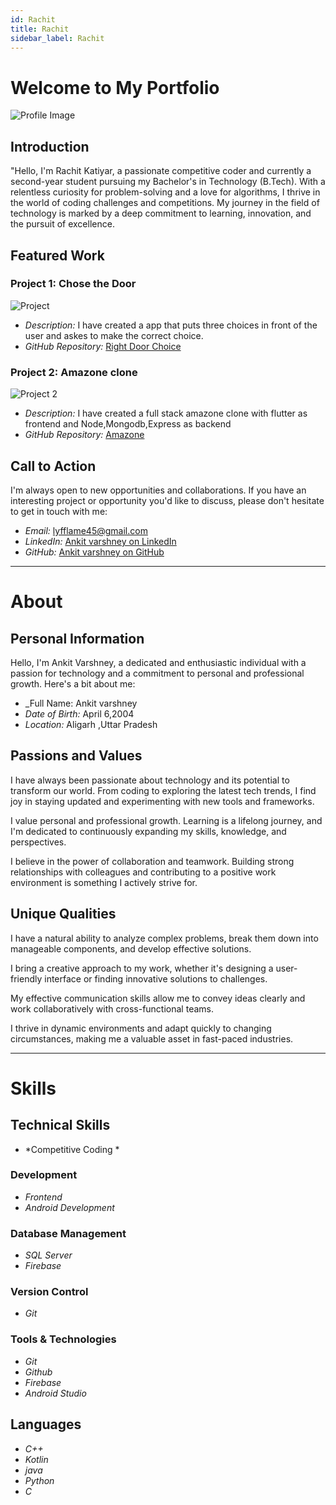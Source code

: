```yaml
---
id: Rachit 
title: Rachit 
sidebar_label: Rachit 
---
```


# Welcome to My Portfolio

![Profile Image](https://media.licdn.com/dms/image/D4E03AQE5k_JaJbIxyA/profile-displayphoto-shrink_800_800/0/1685383789997?e=1701302400&v=beta&t=nwIFXMarKH2kU_sesD5GdpCYBPQI8yY-bOYNvalJ3yc)

<!-- <img src = "https://media.licdn.com/dms/image/D4D03AQGKO_gAihAbYw/profile-displayphoto-shrink_800_800/0/1689381576593?e=1701302400&v=beta&t=UB0NhUwZgqJWmKteuhFrJL8PisNLJ47PrVQvxdD3yOA" height=50px width=50px> -->

## Introduction

"Hello, I'm Rachit Katiyar, a passionate competitive coder and currently a second-year student pursuing my Bachelor's in Technology (B.Tech). With a relentless curiosity for problem-solving and a love for algorithms, I thrive in the world of coding challenges and competitions. My journey in the field of technology is marked by a deep commitment to learning, innovation, and the pursuit of excellence.

## Featured Work

### Project 1: Chose the Door

![Project](https://drive.google.com/file/d/1OhEX2HB6wI7akvM1evQ0IjKfPoNhSVky/view?usp=sharing)

- _Description:_ I have created a app that puts three choices in front of the user and askes to make the correct choice.
- _GitHub Repository:_ [Right Door Choice](https://github.com/rockyhappy/RightDoorChoice)

### Project 2: Amazone clone

![Project 2](https://seeklogo.com/images/A/amazon-icon-logo-8F577E5C31-seeklogo.com.png)

- _Description:_ I have created a full stack amazone clone with flutter as frontend and Node,Mongodb,Express as backend
- _GitHub Repository:_ [Amazone](https://github.com/AVtheking/Amazone.git)

## Call to Action

I'm always open to new opportunities and collaborations. If you have an interesting project or opportunity you'd like to discuss, please don't hesitate to get in touch with me:

- _Email:_ lyfflame45@gmail.com
- _LinkedIn:_ [Ankit varshney on LinkedIn](https://www.linkedin.com/in/ankit-varshney-599a6b271)
- _GitHub:_ [Ankit varshney on GitHub](https://github.com/AVtheking)

---

# About

## Personal Information

Hello, I'm Ankit Varshney, a dedicated and enthusiastic individual with a passion for technology and a commitment to personal and professional growth. Here's a bit about me:

- \_Full Name: Ankit varshney
- _Date of Birth:_ April 6,2004
- _Location:_ Aligarh ,Uttar Pradesh

## Passions and Values

I have always been passionate about technology and its potential to transform our world. From coding to exploring the latest tech trends, I find joy in staying updated and experimenting with new tools and frameworks.

I value personal and professional growth. Learning is a lifelong journey, and I'm dedicated to continuously expanding my skills, knowledge, and perspectives.

I believe in the power of collaboration and teamwork. Building strong relationships with colleagues and contributing to a positive work environment is something I actively strive for.

## Unique Qualities

I have a natural ability to analyze complex problems, break them down into manageable components, and develop effective solutions.

I bring a creative approach to my work, whether it's designing a user-friendly interface or finding innovative solutions to challenges.

My effective communication skills allow me to convey ideas clearly and work collaboratively with cross-functional teams.

I thrive in dynamic environments and adapt quickly to changing circumstances, making me a valuable asset in fast-paced industries.

---

# Skills

## Technical Skills
- *Competitive Coding *

### Development

- *Frontend*
- *Android Development*


### Database Management

- *SQL Server*
- *Firebase*

### Version Control

- *Git*

### Tools & Technologies

- *Git*
- *Github*
- *Firebase*
- *Android Studio*

## Languages

- *C++*
- *Kotlin*
- *java*
- *Python*
- *C*
